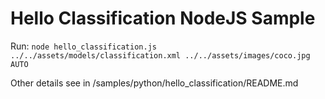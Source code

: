 # Hello Classification NodeJS Sample

Run:
`node hello_classification.js ../../assets/models/classification.xml ../../assets/images/coco.jpg AUTO`

Other details see in /samples/python/hello_classification/README.md
